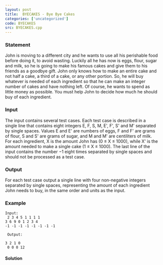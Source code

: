 ```yaml
---
layout: post
title:  BYECAKES - Bye Bye Cakes
categories: ['uncategorized']
code: BYECAKES
src: BYECAKES.cpp
---
```


### **Statement**

John is moving to a different city and he wants to use all his perishable food
before doing it, to avoid wasting. Luckily all he has now is eggs, flour,
sugar and milk, so he is going to make his famous cakes and give them to his
friends as a goodbye gift. John only knows how to make an entire cake and not
half a cake, a third of a cake, or any other portion. So, he will buy whatever
is needed of each ingredient so that he can make an integer number of cakes
and have nothing left. Of course, he wants to spend as little money as
possible. You must help John to decide how much he should buy of each
ingredient.

### Input

The input contains several test cases. Each test case is described in a single
line that contains eight integers E, F, S, M, E', F', S' and M' separated by
single spaces. Values E and E' are numbers of eggs, F and F' are grams of
flour, S and S' are grams of sugar, and M and M' are centiliters of milk. For
each ingredient, X is the amount John has (0 ≤ X ≤ 1000), while X' is the
amount needed to make a single cake (1 ≤ X ≤ 1000). The last line of the input
contains the number −1 eight times separated by single spaces and should not
be processed as a test case.

### Output

For each test case output a single line with four non-negative integers
separated by single spaces, representing the amount of each ingredient John
needs to buy, in the same order and units as the input.

### Example

    
    
    Input:  
     2 3 4 5 1 1 1 1  
    3 6 9 0 1 2 3 4  
    -1 -1 -1 -1 -1 -1 -1 -1  
      
     Output:
    3 2 1 0  
     0 0 0 12



#### **Solution**



